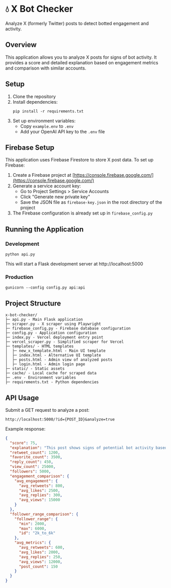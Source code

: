 # 💧 X Bot Checker

Analyze X (formerly Twitter) posts to detect botted engagement and activity.

## Overview

This application allows you to analyze X posts for signs of bot activity. It provides a score and detailed explanation based on engagement metrics and comparison with similar accounts.

## Setup

1. Clone the repository
2. Install dependencies:
   ```
   pip install -r requirements.txt
   ```
3. Set up environment variables:
   - Copy `example.env` to `.env`
   - Add your OpenAI API key to the `.env` file

## Firebase Setup

This application uses Firebase Firestore to store X post data. To set up Firebase:

1. Create a Firebase project at [https://console.firebase.google.com/](https://console.firebase.google.com/)
2. Generate a service account key:
   - Go to Project Settings > Service Accounts
   - Click "Generate new private key"
   - Save the JSON file as `firebase-key.json` in the root directory of the project
3. The Firebase configuration is already set up in `firebase_config.py`

## Running the Application

### Development

```
python api.py
```

This will start a Flask development server at http://localhost:5000

### Production

```
gunicorn --config config.py api:api
```

## Project Structure

```
x-bot-checker/
├─ api.py - Main Flask application
├─ scraper.py - X scraper using Playwright
├─ firebase_config.py - Firebase database configuration
├─ config.py - Application configuration
├─ index.py - Vercel deployment entry point
├─ vercel_scraper.py - Simplified scraper for Vercel
├─ templates/ - HTML templates
│  ├─ new_x_template.html - Main UI template
│  ├─ index.html - Alternative UI template
│  ├─ posts.html - Admin view of analyzed posts
│  ├─ login.html - Admin login page
├─ static/ - Static assets
├─ cache/ - Local cache for scraped data
├─ .env - Environment variables
├─ requirements.txt - Python dependencies
```

## API Usage

Submit a GET request to analyze a post:
```
http://localhost:5000/?id={POST_ID}&analyze=true
```

Example response:
```json
{
  "score": 75,
  "explanation": "This post shows signs of potential bot activity based on the engagement patterns...",
  "retweet_count": 1200,
  "favorite_count": 3500,
  "reply_count": 450,
  "view_count": 25000,
  "followers": 5000,
  "engagement_comparison": {
    "avg_engagement": {
      "avg_retweets": 800,
      "avg_likes": 2500,
      "avg_replies": 300,
      "avg_views": 15000
    }
  },
  "follower_range_comparison": {
    "follower_range": {
      "min": 2000,
      "max": 6000,
      "id": "2k_to_6k"
    },
    "avg_metrics": {
      "avg_retweets": 600,
      "avg_likes": 2000,
      "avg_replies": 250,
      "avg_views": 12000,
      "post_count": 150
    }
  }
}
```
